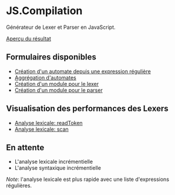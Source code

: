 JS.Compilation
===========
Générateur de Lexer et Parser en JavaScript.

[Aperçu du résultat](http://raphpell.github.io/JS.Compilation/index.htm)


Formulaires disponibles
--------
- [Création d'un automate depuis une expression régulière](http://raphpell.github.io/JS.Compilation/AFD.generator.htm)
- [Aggrégation d'automates](http://raphpell.github.io/JS.Compilation/AFD.aggregator.htm)
- [Création d'un module pour le lexer](http://raphpell.github.io/JS.Compilation/LexerAutomaton.module.generator.htm)
- [Création d'un module pour le parser](http://raphpell.github.io/JS.Compilation/Parser.htm)


Visualisation des performances des Lexers
--------
- [Analyse lexicale: readToken](http://raphpell.github.io/JS.Compilation/Lexers.performance.readToken.htm)
- [Analyse lexicale: scan](http://raphpell.github.io/JS.Compilation/Lexers.performance.scan.htm)


En attente
--------
- L'analyse lexicale incrémentielle
- L'analyse syntaxique incrémentielle


_Note_: l'analyse lexicale est plus rapide avec une liste d'expressions régulières.
